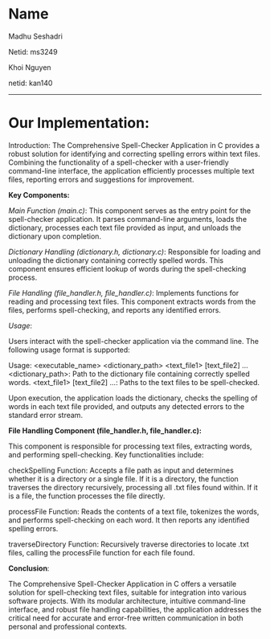 # Name
Madhu Seshadri

Netid: ms3249

Khoi Nguyen

netid: kan140


---



# **Our Implementation:**

Introduction:
The Comprehensive Spell-Checker Application in C provides a robust solution for identifying and correcting spelling errors within text files. Combining the functionality of a spell-checker with a user-friendly command-line interface, the application efficiently processes multiple text files, reporting errors and suggestions for improvement.

**Key Components:**

*Main Function (main.c)*: This component serves as the entry point for the spell-checker application. It parses command-line arguments, loads the dictionary, processes each text file provided as input, and unloads the dictionary upon completion.

*Dictionary Handling (dictionary.h, dictionary.c)*: Responsible for loading and unloading the dictionary containing correctly spelled words. This component ensures efficient lookup of words during the spell-checking process.

*File Handling (file_handler.h, file_handler.c)*: Implements functions for reading and processing text files. This component extracts words from the files, performs spell-checking, and reports any identified errors.

*Usage*:

Users interact with the spell-checker application via the command line. The following usage format is supported:


Usage: <executable_name> <dictionary_path> <text_file1> [text_file2] ...
<dictionary_path>: Path to the dictionary file containing correctly spelled words.
<text_file1> [text_file2] ...: Paths to the text files to be spell-checked.

Upon execution, the application loads the dictionary, checks the spelling of words in each text file provided, and outputs any detected errors to the standard error stream.

**File Handling Component (file_handler.h, file_handler.c):**

This component is responsible for processing text files, extracting words, and performing spell-checking. Key functionalities include:

checkSpelling Function: Accepts a file path as input and determines whether it is a directory or a single file. If it is a directory, the function traverses the directory recursively, processing all .txt files found within. If it is a file, the function processes the file directly.

processFile Function: Reads the contents of a text file, tokenizes the words, and performs spell-checking on each word. It then reports any identified spelling errors.

traverseDirectory Function: Recursively traverse directories to locate .txt files, calling the processFile function for each file found.

**Conclusion**:

The Comprehensive Spell-Checker Application in C offers a versatile solution for spell-checking text files, suitable for integration into various software projects. With its modular architecture, intuitive command-line interface, and robust file handling capabilities, the application addresses the critical need for accurate and error-free written communication in both personal and professional contexts.






